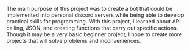 The main purpose of this project was to create a bot that could be implemented into personal discord servers while being able to develop practical skills for programming. With this project, I learned about API calling, JSON, and creating functions that carry out specific actions. Though it may be a very basic beginner project, I hope to create more projects that will solve problems and inconveniences.